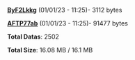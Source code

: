 [**ByF2Lkkg**](/data/ByF2Lkkg.txt) (01/01/23 - 11:25)- 3112 bytes

[**AFTP77ab**](/data/AFTP77ab.txt) (01/01/23 - 11:25)- 91477 bytes

**Total Datas**: 2502

**Total Size**: 16.08 MB / 16.1 MB